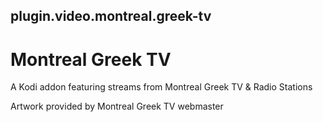 ## plugin.video.montreal.greek-tv

# Montreal Greek TV

A Kodi addon featuring streams from Montreal Greek TV & Radio Stations

Artwork provided by Montreal Greek TV webmaster